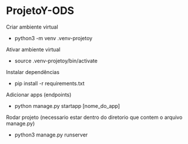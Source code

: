 # ProjetoY-ODS

Criar ambiente virtual 

- python3 -m venv .venv-projetoy

Ativar ambiente virtual

* source .venv-projetoy/bin/activate

Instalar dependências

* pip install -r requirements.txt

Adicionar apps (endpoints)

* python manage.py startapp [nome_do_app]

Rodar projeto (necessario estar dentro do diretorio que contem o arquivo manage.py)

* python3 manage.py runserver
